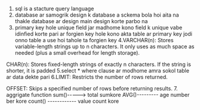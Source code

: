 
1. sql is a stacture query language 
2. database ar samogrik design k database a sckema bola hoi aita na thakle database ar design main design korte parbo na
3. primary key hole unique field jar madhome kono field k unique vabe idinfied  korte pari ar forgien key hole kono akta table ar primary key jodi onno table a use hoi tahole ta forgien key
4.VARCHAR(n): Stores variable-length strings up to n characters. It only uses as much space as needed (plus a small overhead for length storage).

CHAR(n): Stores fixed-length strings of exactly n characters. If the string is shorter, it is padded
5.select * where clause ar modhome amra sokol table ar data dekte pari
6.LIMIT: Restricts the number of rows returned.

OFFSET: Skips a specified number of rows before returning results.
7. aggrigate function sum()-----> total sumkore
AVG()--------- age number ber kore 
count() ------------ value count kore













 
